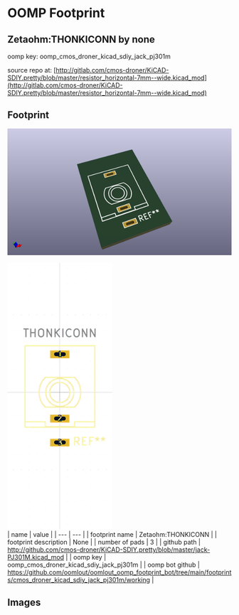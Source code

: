 # OOMP Footprint  
## Zetaohm:THONKICONN  by none  
  
oomp key: oomp_cmos_droner_kicad_sdiy_jack_pj301m  
  
source repo at: [http://gitlab.com/cmos-droner/KiCAD-SDIY.pretty/blob/master/resistor_horizontal-7mm--wide.kicad_mod](http://gitlab.com/cmos-droner/KiCAD-SDIY.pretty/blob/master/resistor_horizontal-7mm--wide.kicad_mod)  
## Footprint  
  
[![working_kicad_pcb_3d.png](working_kicad_pcb_3d_600.png)](working_kicad_pcb_3d.png)  
  
[![working.png](working_600.png)](working.png)  
| name | value | 
| --- | --- | 
| footprint name | Zetaohm:THONKICONN | 
| footprint description | None | 
| number of pads | 3 | 
| github path | http://github.com/cmos-droner/KiCAD-SDIY.pretty/blob/master/jack-PJ301M.kicad_mod | 
| oomp key | oomp_cmos_droner_kicad_sdiy_jack_pj301m | 
| oomp bot github | https://github.com/oomlout/oomlout_oomp_footprint_bot/tree/main/footprints/cmos_droner_kicad_sdiy_jack_pj301m/working | 
## Images  
